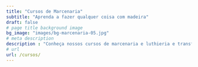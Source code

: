 ```yaml
---
title: "Cursos de Marcenaria"
subtitle: "Aprenda a fazer qualquer coisa com madeira"
draft: false
# page title background image
bg_image: "images/bg-marcenaria-05.jpg"
# meta description
description : "Conheça nossos cursos de marcenaria e luthieria e transforme a sua paixão em uma fonte de renda."
# url
url: /cursos/
---
```

